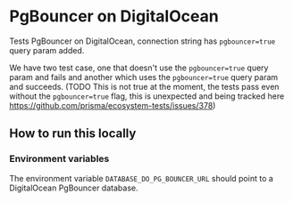 # PgBouncer on DigitalOcean

Tests PgBouncer on DigitalOcean, connection string has `pgbouncer=true` query param added.

We have two test case, one that doesn't use the `pgbouncer=true` query param and fails and another which uses the `pgbouncer=true` query param and succeeds. (TODO This is not true at the moment, the tests pass even without the `pgbouncer=true` flag, this is unexpected and being tracked here https://github.com/prisma/ecosystem-tests/issues/378)

## How to run this locally

### Environment variables

The environment variable `DATABASE_DO_PG_BOUNCER_URL` should point to a DigitalOcean PgBouncer database.